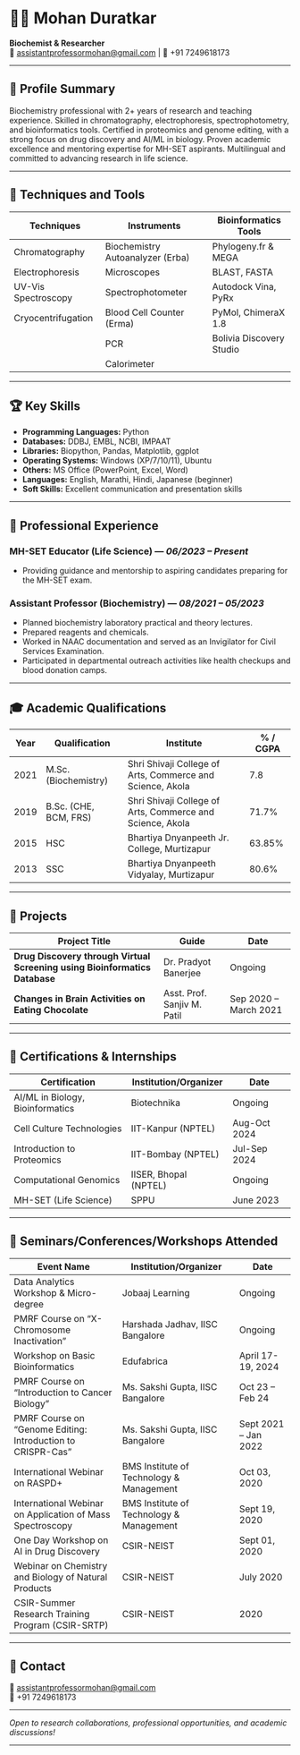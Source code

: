 # 👨‍🔬 Mohan Duratkar  
**Biochemist & Researcher**  
📧 [assistantprofessormohan@gmail.com](mailto:assistantprofessormohan@gmail.com) | 📱 +91 7249618173  

---

## 🧪 **Profile Summary**  
Biochemistry professional with 2+ years of research and teaching experience. Skilled in chromatography, electrophoresis, spectrophotometry, and bioinformatics tools. Certified in proteomics and genome editing, with a strong focus on drug discovery and AI/ML in biology. Proven academic excellence and mentoring expertise for MH-SET aspirants. Multilingual and committed to advancing research in life science.

---

## 🧠 **Techniques and Tools**  
| Techniques | Instruments | Bioinformatics Tools |
|-----------|-------------|----------------------|
| Chromatography | Biochemistry Autoanalyzer (Erba) | Phylogeny.fr & MEGA |
| Electrophoresis | Microscopes | BLAST, FASTA |
| UV-Vis Spectroscopy | Spectrophotometer | Autodock Vina, PyRx |
| Cryocentrifugation | Blood Cell Counter (Erma) | PyMol, ChimeraX 1.8 |
| | PCR | Bolivia Discovery Studio |
| | Calorimeter | |

---

## 🏆 **Key Skills**  
- **Programming Languages:** Python  
- **Databases:** DDBJ, EMBL, NCBI, IMPAAT  
- **Libraries:** Biopython, Pandas, Matplotlib, ggplot  
- **Operating Systems:** Windows (XP/7/10/11), Ubuntu  
- **Others:** MS Office (PowerPoint, Excel, Word)  
- **Languages:** English, Marathi, Hindi, Japanese (beginner)  
- **Soft Skills:** Excellent communication and presentation skills  

---

## 💼 **Professional Experience**  
### **MH-SET Educator (Life Science)** — *06/2023 – Present*  
- Providing guidance and mentorship to aspiring candidates preparing for the MH-SET exam.  

### **Assistant Professor (Biochemistry)** — *08/2021 – 05/2023*  
- Planned biochemistry laboratory practical and theory lectures.  
- Prepared reagents and chemicals.  
- Worked in NAAC documentation and served as an Invigilator for Civil Services Examination.  
- Participated in departmental outreach activities like health checkups and blood donation camps.  

---

## 🎓 **Academic Qualifications**  
| Year | Qualification | Institute | % / CGPA |
|------|---------------|-----------|-----------|
| 2021 | M.Sc. (Biochemistry) | Shri Shivaji College of Arts, Commerce and Science, Akola | 7.8 |
| 2019 | B.Sc. (CHE, BCM, FRS) | Shri Shivaji College of Arts, Commerce and Science, Akola | 71.7% |
| 2015 | HSC | Bhartiya Dnyanpeeth Jr. College, Murtizapur | 63.85% |
| 2013 | SSC | Bhartiya Dnyanpeeth Vidyalay, Murtizapur | 80.6% |

---

## 🔬 **Projects**  
| Project Title | Guide | Date |
|--------------|-------|------|
| **Drug Discovery through Virtual Screening using Bioinformatics Database** | Dr. Pradyot Banerjee | Ongoing |
| **Changes in Brain Activities on Eating Chocolate** | Asst. Prof. Sanjiv M. Patil | Sep 2020 – March 2021 |

---

## 🏅 **Certifications & Internships**  
| Certification | Institution/Organizer | Date |
|--------------|-----------------------|------|
| AI/ML in Biology, Bioinformatics | Biotechnika | Ongoing |
| Cell Culture Technologies | IIT-Kanpur (NPTEL) | Aug-Oct 2024 |
| Introduction to Proteomics | IIT-Bombay (NPTEL) | Jul-Sep 2024 |
| Computational Genomics | IISER, Bhopal (NPTEL) | Ongoing |
| MH-SET (Life Science) | SPPU | June 2023 |

---

## 🎯 **Seminars/Conferences/Workshops Attended**  
| Event Name | Institution/Organizer | Date |
|------------|-----------------------|------|
| Data Analytics Workshop & Micro-degree | Jobaaj Learning | Ongoing |
| PMRF Course on “X-Chromosome Inactivation” | Harshada Jadhav, IISC Bangalore | Ongoing |
| Workshop on Basic Bioinformatics | Edufabrica | April 17-19, 2024 |
| PMRF Course on “Introduction to Cancer Biology” | Ms. Sakshi Gupta, IISC Bangalore | Oct 23 – Feb 24 |
| PMRF Course on “Genome Editing: Introduction to CRISPR-Cas” | Ms. Sakshi Gupta, IISC Bangalore | Sept 2021 – Jan 2022 |
| International Webinar on RASPD+ | BMS Institute of Technology & Management | Oct 03, 2020 |
| International Webinar on Application of Mass Spectroscopy | BMS Institute of Technology & Management | Sept 19, 2020 |
| One Day Workshop on AI in Drug Discovery | CSIR-NEIST | Sept 01, 2020 |
| Webinar on Chemistry and Biology of Natural Products | CSIR-NEIST | July 2020 |
| CSIR-Summer Research Training Program (CSIR-SRTP) | CSIR-NEIST | 2020 |

---

## 📢 **Contact**  
📧 [assistantprofessormohan@gmail.com](mailto:assistantprofessormohan@gmail.com)  
📱 +91 7249618173  

---

*Open to research collaborations, professional opportunities, and academic discussions!*  

---

